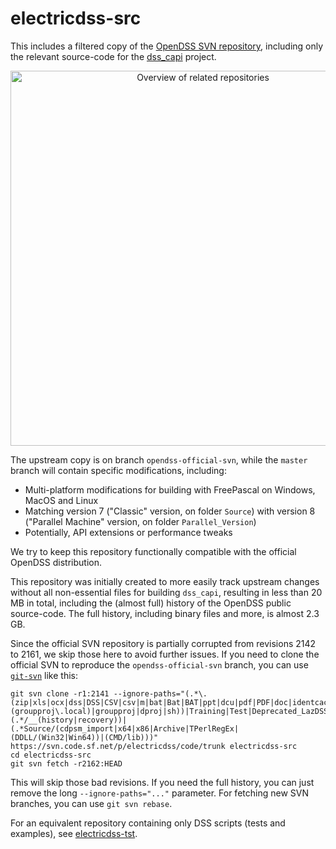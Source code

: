 # electricdss-src
This includes a filtered copy of the [OpenDSS SVN repository](https://svn.code.sf.net/p/electricdss/code/trunk), including only the relevant source-code for the [dss_capi](https://github.com/PMeira/dss_capi/) project.

<p align="center">
    <img alt="Overview of related repositories" src="https://raw.githubusercontent.com/PMeira/electricdss-src/master/docs/images/repomap.svg?sanitize=true" width=600>
</p>

The upstream copy is on branch `opendss-official-svn`, while the `master` branch will contain specific modifications, including:

- Multi-platform modifications for building with FreePascal on Windows, MacOS and Linux
- Matching version 7 ("Classic" version, on folder `Source`) with version 8 ("Parallel Machine" version, on folder `Parallel_Version`)
- Potentially, API extensions or performance tweaks

We try to keep this repository functionally compatible with the official OpenDSS distribution.

This repository was initially created to more easily track upstream changes without all non-essential files for building `dss_capi`, resulting in less than 20 MB in total, including the (almost full) history of the OpenDSS public source-code. The full history, including binary files and more, is almost 2.3 GB.

Since the official SVN repository is partially corrupted from revisions 2142 to 2161, we skip those here to avoid further issues.
If you need to clone the official SVN to reproduce the `opendss-official-svn` branch, you can use [`git-svn`](https://git-scm.com/docs/git-svn) like this:

```
git svn clone -r1:2141 --ignore-paths="(.*\.(zip|xls|ocx|dss|DSS|CSV|csv|m|bat|Bat|BAT|ppt|dcu|pdf|PDF|doc|identcache|dll|ico|tlb|docx|bdsgroup|todo|res|png|PNG|html|bat|rc|(groupproj\.local)|groupproj|dproj|sh))|Training|Test|Deprecated_LazDSS|Doc|Distrib|Design|MyOpenDSS|(.*/__(history|recovery))|(.*Source/(cdpsm_import|x64|x86|Archive|TPerlRegEx|(DDLL/(Win32|Win64))|(CMD/lib)))" https://svn.code.sf.net/p/electricdss/code/trunk electricdss-src
cd electricdss-src
git svn fetch -r2162:HEAD
```

This will skip those bad revisions. If you need the full history, you can just remove the long `--ignore-paths="..."` parameter. For fetching new SVN branches, you can use `git svn rebase`.

For an equivalent repository containing only DSS scripts (tests and examples), see [electricdss-tst](https://github.com/PMeira/electricdss-tst/).
